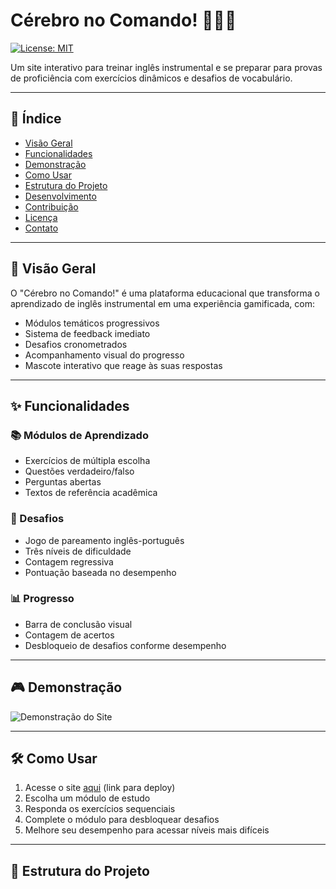 # Cérebro no Comando! 🧠🇬🇧

[![License: MIT](https://img.shields.io/badge/License-MIT-blue.svg)](https://opensource.org/licenses/MIT)

Um site interativo para treinar inglês instrumental e se preparar para provas de proficiência com exercícios dinâmicos e desafios de vocabulário.

---

## 📌 Índice

- [Visão Geral](#visao-geral)
- [Funcionalidades](#funcionalidades)
- [Demonstração](#demonstracao)
- [Como Usar](#como-usar)
- [Estrutura do Projeto](#estrutura-do-projeto)
- [Desenvolvimento](#desenvolvimento)
- [Contribuição](#contribuicao)
- [Licença](#licenca)
- [Contato](#contato)

---

## 🌟 Visão Geral

O "Cérebro no Comando!" é uma plataforma educacional que transforma o aprendizado de inglês instrumental em uma experiência gamificada, com:

-   Módulos temáticos progressivos
-   Sistema de feedback imediato
-   Desafios cronometrados
-   Acompanhamento visual do progresso
-   Mascote interativo que reage às suas respostas

---

## ✨ Funcionalidades

### 📚 Módulos de Aprendizado
-   Exercícios de múltipla escolha
-   Questões verdadeiro/falso
-   Perguntas abertas
-   Textos de referência acadêmica

### 🎯 Desafios
-   Jogo de pareamento inglês-português
-   Três níveis de dificuldade
-   Contagem regressiva
-   Pontuação baseada no desempenho

### 📊 Progresso
-   Barra de conclusão visual
-   Contagem de acertos
-   Desbloqueio de desafios conforme desempenho

---

## 🎮 Demonstração

![Demonstração do Site](demo.gif)

---

## 🛠️ Como Usar

1.  Acesse o site [aqui](#) (link para deploy)
2.  Escolha um módulo de estudo
3.  Responda os exercícios sequenciais
4.  Complete o módulo para desbloquear desafios
5.  Melhore seu desempenho para acessar níveis mais difíceis

---

## 📂 Estrutura do Projeto